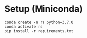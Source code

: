 # Setup (Miniconda)

```
conda create -n rs python=3.7.0
conda activate rs
pip install -r requirements.txt
```